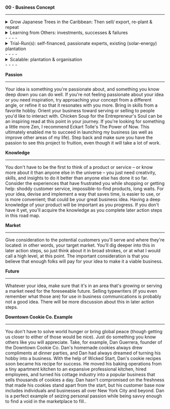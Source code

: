

**00 - Business Concept**
- - - - 

<details>
           <summary>Grow Japanese Trees in the Caribbean:  Then sell/ export, re-plant & repeat</summary>
           <p>            
                  
   1. ten year minimum commitment with medium risks & high returns
   2. forestry tenancy: right of access ‘easement’ entry on the lands title
##    
</p>
</details> 

<details>
           <summary>Learning from Others: investments, successes & failures</summary>
           <p>
   1. call this what it evidently is: a 21st century gold rush opportunity
   2. forget employment model and Work Visa’s etc
   3. administer it as a DAO (Decentralised Autonomous Organisation)
   4. adopt AirBnB type ‘Experience’;
      1. participants pay to participate: they learn, socialise and etc
      2. valuable/ Accepted contributions, remunerated with Tree Coins
      3. flow of value from ‘planters’? vs projected yield = Tree Coin Exchange Rate
      4. visiting ‘planters’ will have restricted access, remote /online ‘planters’ will have unlimited access  
   5. open Source: public research & resource library/  full transparency (using GitHub)
   6. collectively pioneer a public ‘best practice - growers guide’ and Centre of Excellence (structure the information: wiki, forum, forms, contacts, R&D findings, real-time data – market prices, commodity trade LOT, NCNDA Templates etc)
##                 
</p>
         </details>     
- - - -

<details>
           <summary>Trial-Run(s): self-financed, passionate experts, existing (solar-energy) plantation</summary>
           <p>
                      
   1. self-finance (seed) pilot: reduces initial risk prior to presenting initial investors
      1. incorporate existing Green-Energy (solar) Plantation
      2. assemble on-site team of experts
      3. invite online contributors (remunerate with Tree Coins)
   2. traditional shareholder approach ditched (closed/ controlling etc);
      1. adopt digital ‘Tree’ Coins/tokens
      2. forest wallet mobile app 
      3. ICO/ Etherium-based blockchain & smart contract
   3. tech: IoT sensors, hydroponics, solar energy, drones etc – all data feeds to website
##                 
</p>
         </details>     
- - - -

<details>
           <summary>Scalable: plantation & organisation</summary>
           <p>
   1. one 33-hector (30,000 Tree) plantation = $1.5m Funding
   2. two plantations = (lessons learnt from a.)  = $2.5m investment
   3. four plantations = (+lessons learnt from a.+b.)  = $4m investment
   4. eight plantations = (repeat c. x4 more) = $6m investment
##                 
</p>
         </details>     
- - - -

**Passion**
- - - -    
Your idea is something you're passionate about, and something you know deep down you can do well. If you're not feeling passionate about your idea or you need inspiration, try approaching your concept from a different angle, or refine it so that it resonates with you more. Bring in skills from a favorite hobby. Orient your business toward serving or selling to people you'd like to interact with. Chicken Soup for the Entrepreneur's Soul can be an inspiring read at this point in your journey. If you're looking for something a little more Zen, I recommend Eckart Tolle's The Power of Now. This ultimately enabled me to succeed in launching my business (as well as improve other areas of my life). Step back and make sure you have the passion to see this project to fruition, even though it will take a lot of work.

**Knowledge**
- - - -    
You don't have to be the first to think of a product or service – or know more about it than anyone else in the universe – you just need creativity, skills, and insights to do it better than anyone else has done it so far. Consider the experiences that have frustrated you while shopping or getting help: shoddy customer service, impossible-to-find products, long waits. For your idea, devise and implement a way that saves time, is easier to use, or is more convenient; that could be your great business idea. Having a deep knowledge of your product will be important as you progress. If you don't have it yet, you'll acquire the knowledge as you complete later action steps in this road map.

**Market**
- - - -    
Give consideration to the potential customers you'll serve and where they're located: in other words, your target market. You'll dig deeper into this in later action steps, so just think about it in broad strokes, or at what I would call a high level, at this point. The important consideration is that you believe that enough folks will pay for your idea to make it a viable business.

**Future**
- - - -    
Whatever your idea, make sure that it's in an area that's growing or serving a market need for the foreseeable future. Selling typewriters (if you even remember what those are) for use in business communications is probably not a good idea. There will be more discussion about this in later action steps.
 
**Downtown Cookie Co. Example**
- - - -    
You don't have to solve world hunger or bring global peace (though getting us closer to either of those would be nice). Just do something you know others like you will appreciate. Take, for example, Dan Guerrera, founder of the Downtown Cookie Co. Dan's homemade cookies always drew compliments at dinner parties, and Dan had always dreamed of turning his hobby into a business. With the help of Wicked Start, Dan's cookie recipes soon became his recipe for success. He moved his baking operations from a tiny apartment kitchen to an expansive professional kitchen, hired employees, and turned his cottage industry into a popular business that sells thousands of cookies a day. Dan hasn't compromised on the freshness that made his cookies stand apart from the start, but his customer base now includes individuals and businesses all over New York City and beyond. Dan is a perfect example of seizing personal passion while being savvy enough to find a void in the marketplace to fill..
